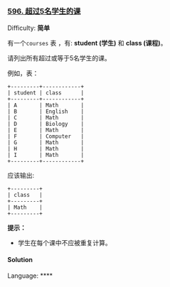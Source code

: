 ### [596\. 超过5名学生的课](https://leetcode-cn.com/problems/classes-more-than-5-students/)

Difficulty: **简单**


有一个`courses` 表 ，有: **student (学生)** 和 **class (课程)**。

请列出所有超过或等于5名学生的课。

例如，表：

```
+---------+------------+
| student | class      |
+---------+------------+
| A       | Math       |
| B       | English    |
| C       | Math       |
| D       | Biology    |
| E       | Math       |
| F       | Computer   |
| G       | Math       |
| H       | Math       |
| I       | Math       |
+---------+------------+
```

应该输出:

```
+---------+
| class   |
+---------+
| Math    |
+---------+
```

**提示：**

*   学生在每个课中不应被重复计算。


#### Solution

Language: ****

```
​
```
